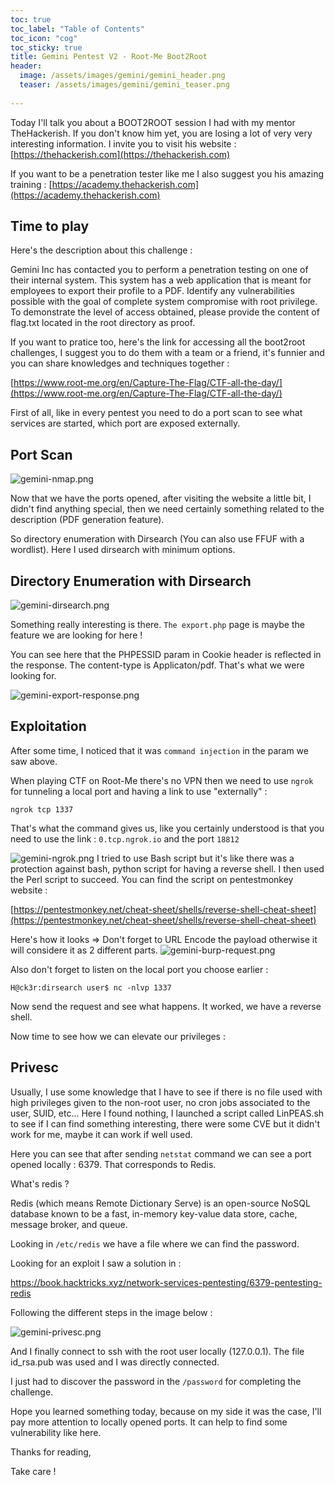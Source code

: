 ```yaml
---
toc: true
toc_label: "Table of Contents"
toc_icon: "cog"
toc_sticky: true
title: Gemini Pentest V2 - Root-Me Boot2Root 
header:
  image: /assets/images/gemini/gemini_header.png
  teaser: /assets/images/gemini/gemini_teaser.png
  
---
```



Today I'll talk you about a BOOT2ROOT session I had with my mentor TheHackerish. If you don't know him yet, you are losing a lot of very very interesting information. I invite you to visit his website : [https://thehackerish.com](https://thehackerish.com) 

If you want to be a penetration tester like me I also suggest you his amazing training : 
[https://academy.thehackerish.com](https://academy.thehackerish.com)


Time to play
--

Here's the description about this challenge : 

Gemini Inc has contacted you to perform a penetration testing on one of their internal system. This system has a web application that is meant for employees to export their profile to a PDF. Identify any vulnerabilities possible with the goal of complete system compromise with root privilege. To demonstrate the level of access obtained, please provide the content of flag.txt located in the root directory as proof.

If you want to pratice too, here's the link for accessing all the boot2root challenges, I suggest you to do them with a team or a friend, it's funnier and you can share knowledges and techniques together : 

[https://www.root-me.org/en/Capture-The-Flag/CTF-all-the-day/](https://www.root-me.org/en/Capture-The-Flag/CTF-all-the-day/)




First of all, like in every pentest you need to do a port scan to see what services are started, which port are exposed externally. 


Port Scan
--


![gemini-nmap.png](/assets/images/gemini/gemini-nmap.png)

Now that we have the ports opened, after visiting the website a little bit, I didn't find anything special, then we need certainly something related to the description (PDF generation feature).

So directory enumeration with Dirsearch (You can also use FFUF with a wordlist). Here I used dirsearch with minimum options. 

Directory Enumeration with Dirsearch
--

![gemini-dirsearch.png](/assets/images/gemini/gemini-dirsearch.png)

Something really interesting is there. `The export.php` page is maybe the feature we are looking for here ! 

You can see here that the PHPESSID param in Cookie header is reflected in the response. The content-type is Applicaton/pdf. That's what we were looking for. 

![gemini-export-response.png](/assets/images/gemini/gemini-export-response.png)


Exploitation
--

After some time, I noticed that it was `command injection`  in the param we saw above. 

When playing CTF on Root-Me there's no VPN then we need to use `ngrok` for tunneling a local port and having a link to use "externally" :

`ngrok tcp 1337`


That's what the command gives us, like you certainly understood is that you need to use the link : 
`0.tcp.ngrok.io`  and the port `18812`

![gemini-ngrok.png](/assets/images/gemini/gemini-ngrok.png)
I tried to use Bash script but it's like there was a protection against bash, python script for having a reverse shell. I then used the Perl script to succeed. You can find the script on pentestmonkey website : 

[https://pentestmonkey.net/cheat-sheet/shells/reverse-shell-cheat-sheet](https://pentestmonkey.net/cheat-sheet/shells/reverse-shell-cheat-sheet)

Here's how it looks => Don't forget to URL Encode the payload otherwise it will considere it as 2 different parts. 
![gemini-burp-request.png](/assets/images/gemini/gemini-burp-request.png)

Also don't forget to listen on the local port you choose earlier : 

`H@ck3r:dirsearch user$ nc -nlvp 1337`

Now send the request and see what happens. It worked, we have a reverse shell.




Now time to see how we can elevate our privileges : 


Privesc
--

Usually, I use some knowledge that I have to see if there is no file used with high privileges given to the non-root user, no cron jobs associated to the user, SUID, etc... Here I found nothing, I launched a script called LinPEAS.sh to see if I can find something interesting, there were some CVE but it didn't work for me, maybe it can work if well used. 

Here you can see that after sending `netstat` command we can see a port opened locally : 6379. That corresponds to Redis. 

What's redis ? 

Redis (which means Remote Dictionary Serve) is an open-source NoSQL database known to be a fast, in-memory key-value data store, cache, message broker, and queue.


Looking in `/etc/redis` we have a file where we can find the password. 

Looking for an exploit I saw a solution in : 

[https://book.hacktricks.xyz/network-services-pentesting/6379-pentesting-redis ](https://book.hacktricks.xyz/network-services-pentesting/6379-pentesting-redis) 

Following the different steps in the image below : 

![gemini-privesc.png](/assets/images/gemini/gemini-privesc.png)

And I finally connect to ssh with the root user locally (127.0.0.1). The file id_rsa.pub was used and I was directly connected. 

I just had to discover the password in the `/password` for completing the challenge.



Hope you learned something today, because on my side it was the case, I'll pay more attention to locally opened ports. It can help to find some vulnerability like here. 


Thanks for reading, 

Take care !





